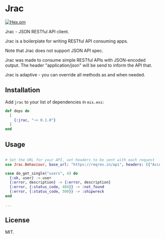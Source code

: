 # Jrac

[![Hex.pm](https://img.shields.io/hexpm/v/jrac.svg)](https://hex.pm/packages/jrac)

Jrac - JSON RESTful API client.

Jrac is a boilerplate for writing RESTful API consuming apps.

Note that Jrac does not support JSON API spec.

Jrac was made to consume simple RESTful APIs with JSON-encoded output.
The header "application/json" will be send to inform the API that.

Jrac is adaptive - you can override all methods as and when needed.

## Installation

Add `jrac` to your list of dependencies in `mix.exs`:

```elixir
def deps do
  [
    {:jrac, "~> 0.1.0"}
  ]
end
```

## Usage

```elixir

# Set the URL for your API, set headers to be sent with each request
use Jrac.Behaviour, base_url: "https://reqres.in/api", headers: [{"Accept", "application/json"}]

case do_get_single("users", 4) do
  {:ok, user} -> user
  {:error, description} -> {:error, description}
  {:error, {:status_code, 404}} -> :not_found
  {:error, {:status_code, 500}} -> :shipwreck
end

...

```

## License

MIT.
